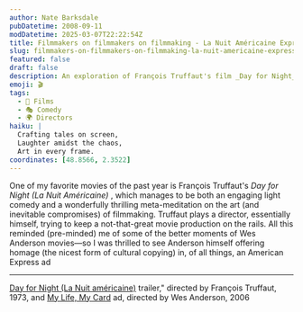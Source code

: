 ```yaml
---
author: Nate Barksdale
pubDatetime: 2008-09-11
modDatetime: 2025-03-07T22:22:54Z
title: Filmmakers on filmmakers on filmmaking - La Nuit Américaine Express
slug: filmmakers-on-filmmakers-on-filmmaking-la-nuit-americaine-express
featured: false
draft: false
description: An exploration of François Truffaut's film _Day for Night_ and its influence on Wes Anderson's artistic vision.
emoji: 🎬
tags:
  - 🎥 Films
  - 🎭 Comedy
  - 🌍 Directors
haiku: |
  Crafting tales on screen,  
  Laughter amidst the chaos,  
  Art in every frame.
coordinates: [48.8566, 2.3522]
---
```


One of my favorite movies of the past year is François Truffaut's _Day for Night (La Nuit Américaine)_ , which manages to be both an engaging light comedy and a wonderfully thrilling meta-meditation on the art (and inevitable compromises) of filmmaking. Truffaut plays a director, essentially himself, trying to keep a not-that-great movie production on the rails. All this reminded (pre-minded) me of some of the better moments of Wes Anderson movies—so I was thrilled to see Anderson himself offering homage (the nicest form of cultural copying) in, of all things, an American Express ad

---

[Day for Night (La Nuit américaine)](http://www.youtube.com/watch?v=TVZaXzCLyfE) trailer," directed by François Truffaut, 1973, and [My Life, My Card](http://www.youtube.com/watch?v=spCknVcaSHg) ad, directed by Wes Anderson, 2006
